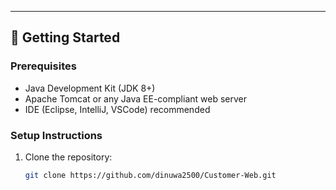 ---
## 🚀 Getting Started

### Prerequisites

- Java Development Kit (JDK 8+)
- Apache Tomcat or any Java EE-compliant web server
- IDE (Eclipse, IntelliJ, VSCode) recommended

### Setup Instructions

1. Clone the repository:

   ```bash
   git clone https://github.com/dinuwa2500/Customer-Web.git

